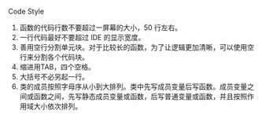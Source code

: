 Code Style

1. 函数的代码行数不要超过一屏幕的大小，50 行左右。
2. 一行代码最好不要超过 IDE 的显示宽度。
3. 善用空行分割单元块。对于比较长的函数，为了让逻辑更加清晰，可以使用空行来分割各个代码块。
4. 缩进用TAB，四个空格。
5. 大括号不必另起一行。
6. 类的成员按照字母序从小到大排列。类中先写成员变量后写函数。成员变量之间或函数之间，先写静态成员变量或函数，后写普通变量或函数，并且按照作用域大小依次排列。

